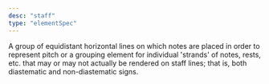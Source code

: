 ```yaml
---
desc: "staff"
type: "elementSpec"
---
```


A group of equidistant horizontal lines on which notes are placed in order to represent
pitch or a grouping element for individual 'strands' of notes, rests, etc. that may
or may
not actually be rendered on staff lines; that is, both diastematic and non-diastematic
signs.